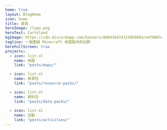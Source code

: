 ```yaml
---
home: true
layout: BlogHome
icon: home
title: 首頁
heroImage: /logo.png
heroText: Cartoland
bgImage: https://cdn.discordapp.com/banners/886936474723950603/e470865c6469ed45bd6d72a8a38894a1.webp?size=4096
tagline: 一個圍繞 Minecraft 地圖製作的社群
heroFullScreen: true
projects:
  - icon: list-ol
    name: 地圖
    link: "posts/maps/"

  - icon: list-ol
    name: 資源包
    link: "posts/resource-packs/"

  - icon: list-ol
    name: 資料包
    link: "posts/data-packs/"
  
  - icon: list-ol
    name: 活動
    link: "posts/activities/"
---
```

